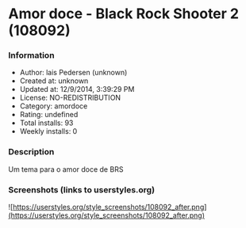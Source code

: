 # Amor doce - Black Rock Shooter 2 (108092)

### Information
- Author: lais Pedersen (unknown)
- Created at: unknown
- Updated at: 12/9/2014, 3:39:29 PM
- License: NO-REDISTRIBUTION
- Category: amordoce
- Rating: undefined
- Total installs: 93
- Weekly installs: 0


### Description
Um tema para o amor doce de BRS


### Screenshots (links to userstyles.org)
![https://userstyles.org/style_screenshots/108092_after.png](https://userstyles.org/style_screenshots/108092_after.png)


